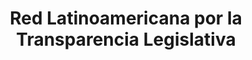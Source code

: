 ---
layout: post
title:  "Red Latinoamericana por la Transparencia Legislativa"
categories: project
img: img/projects/rltl.png
thumb: img/projects/thumbs/rltl-thumb.png
description: La Red Latinoamericana de Transparencia Legislativa reúne a 22 organizaciones de la sociedad civil de 11 países de la región y es un mecanismo de vinculación, comunicación y colaboración entre organizaciones que promueven activamente la transparencia, el acceso a la información y la rendición de cuentas en los Congresos de la región.
site_url: http://www.transparencialegislativa.org/
status: activo
---